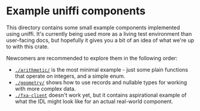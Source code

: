 # Example uniffi components

This directory contains some small example components implemented using uniffi. It's currently being used
more as a living test environment than user-facing docs, but hopefully it gives you a bit of an idea of
what we're up to with this crate.

Newcomers are recommended to explore them in the following order:

* [`./arithmetic/`](./arithmetic/) is the most minimal example - just some plain functions that operate
  on integers, and a simple enum.
* [`./geometry/`](./geometry/) shows how to use records and nullable types for working with more complex
  data.
* [`./fxa-client`](./fxa-client/) doesn't work yet, but it contains aspirational example of what the IDL
  might look like for an actual real-world component.
